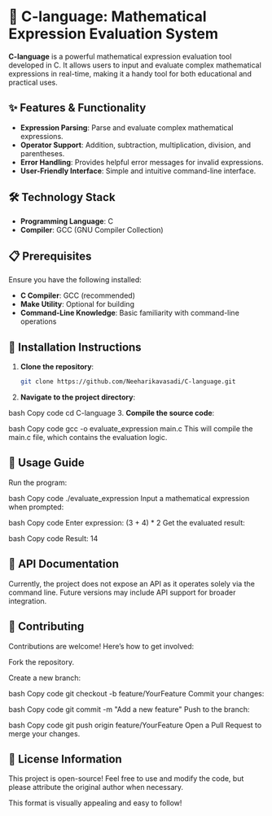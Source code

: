# 🧮 C-language: Mathematical Expression Evaluation System

**C-language** is a powerful mathematical expression evaluation tool developed in C. It allows users to input and evaluate complex mathematical expressions in real-time, making it a handy tool for both educational and practical uses.

## ✨ Features & Functionality
- **Expression Parsing**: Parse and evaluate complex mathematical expressions.
- **Operator Support**: Addition, subtraction, multiplication, division, and parentheses.
- **Error Handling**: Provides helpful error messages for invalid expressions.
- **User-Friendly Interface**: Simple and intuitive command-line interface.

## 🛠️ Technology Stack
- **Programming Language**: C
- **Compiler**: GCC (GNU Compiler Collection)

## 📋 Prerequisites
Ensure you have the following installed:
- **C Compiler**: GCC (recommended)
- **Make Utility**: Optional for building
- **Command-Line Knowledge**: Basic familiarity with command-line operations

## 📝 Installation Instructions
1. **Clone the repository**:
   ```bash
   git clone https://github.com/Neeharikavasadi/C-language.git
2. **Navigate to the project directory**:

bash
Copy code
cd C-language
3. **Compile the source code**:

bash
Copy code
gcc -o evaluate_expression main.c
This will compile the main.c file, which contains the evaluation logic.

## 🚀 Usage Guide
Run the program:

bash
Copy code
./evaluate_expression
Input a mathematical expression when prompted:

bash
Copy code
Enter expression: (3 + 4) * 2
Get the evaluated result:

bash
Copy code
Result: 14
## 🔧 API Documentation
Currently, the project does not expose an API as it operates solely via the command line. Future versions may include API support for broader integration.

## 🤝 Contributing
Contributions are welcome! Here’s how to get involved:

Fork the repository.

Create a new branch:

bash
Copy code
git checkout -b feature/YourFeature
Commit your changes:

bash
Copy code
git commit -m "Add a new feature"
Push to the branch:

bash
Copy code
git push origin feature/YourFeature
Open a Pull Request to merge your changes.

## 📄 License Information
This project is open-source! Feel free to use and modify the code, but please attribute the original author when necessary.



This format is visually appealing and easy to follow!





